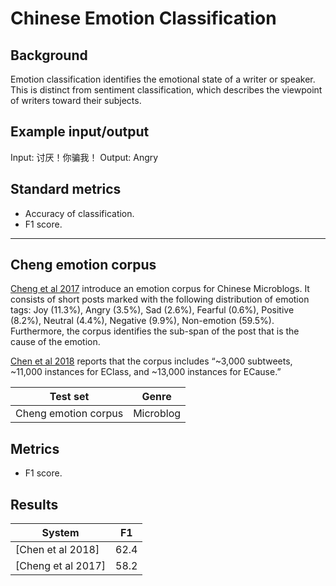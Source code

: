 # Chinese Emotion Classification

## Background

Emotion classification identifies the emotional state of a writer or speaker.  This is distinct from sentiment classification, which describes the viewpoint of writers toward their subjects.

## Example input/output

Input: 讨厌！你骗我！
Output: Angry

## Standard metrics

- Accuracy of classification.
- F1 score.

---

## Cheng emotion corpus

[Cheng et al 2017](https://dl.acm.org/citation.cfm?id=3132684) introduce an emotion corpus for Chinese Microblogs.  It consists of short posts marked with the following distribution of emotion tags:  Joy (11.3%), Angry (3.5%), Sad (2.6%), Fearful (0.6%), Positive (8.2%), Neutral (4.4%), Negative (9.9%), Non-emotion (59.5%).  Furthermore, the corpus identifies the sub-span of the post that is the cause of the emotion.

[Chen et al 2018](http://aclweb.org/anthology/D18-1066) reports that the corpus includes “~3,000 subtweets, ~11,000 instances for EClass, and ~13,000 instances for ECause.”

|  Test set | Genre |
| --- | --- |
|  Cheng emotion corpus | Microblog |

## Metrics
- F1 score.

## Results

|  System | F1 |
| --- | --- |
|  [Chen et al 2018] | 62.4 |
|  [Cheng et al 2017] | 58.2 |




